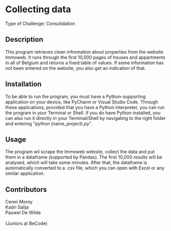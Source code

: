 # Collecting data
Type of Challenge: Consolidation

<h2>Description</h2>
This program retrieves clean infromation about properties from the website Immoweb. It runs through the 
first 10,000 pages of houses and appartments in all of Belgium and returns a fixed table of values. If some 
information has not been entered on the website, you also get an indication of that.

<h2>Installation</h2>
To be able to run the program, you must have a Python-supporting application on your device, like
PyCharm or Visual Studio Code. Through these applications, provided that you have a Python interpreter, 
you can run the program in your Terminal or Shell. If you do have Python installed, you can also run it
directly in your Terminal/Shell by navigating to the right folder and entering "python (name_project).py".

<h2>Usage</h2>
The program wil scrape the Immoweb website, collect the data and put them in a dataframe (supported by 
Pandas). The first 10,000 results will be analysed, which will take some minutes. After that, the dataframe 
is automatically converted to a .csv file, which you can open with Excel or any similar application.


<h2>Contributors</h2>
Ceren Morey<br/>
Kadri Salija<br/>
Pauwel De Wilde<br/>
<br/>
(Juniors at BeCode)
